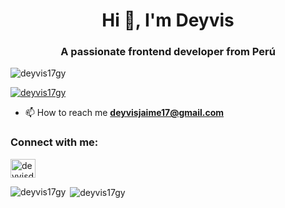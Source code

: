 <h1 align="center">Hi 👋, I'm Deyvis</h1>
<h3 align="center">A passionate frontend developer from Perú</h3>

<p align="left"> <img src="https://komarev.com/ghpvc/?username=deyvis17gy&label=Profile%20views&color=0e75b6&style=flat" alt="deyvis17gy" /> </p>

<p align="left"> <a href="https://github.com/ryo-ma/github-profile-trophy"><img src="https://github-profile-trophy.vercel.app/?username=deyvis17gy" alt="deyvis17gy" /></a> </p>

- 📫 How to reach me **deyvisjaime17@gmail.com**

<h3 align="left">Connect with me:</h3>
<p align="left">
<a href="https://linkedin.com/in/deyvisdev/" target="blank"><img align="center" src="https://raw.githubusercontent.com/rahuldkjain/github-profile-readme-generator/master/src/images/icons/Social/linked-in-alt.svg" alt="deyvisdev/" height="30" width="40" /></a>
</p>

<p><img align="left" src="https://github-readme-stats.vercel.app/api/top-langs?username=deyvis17gy&show_icons=true&locale=en&layout=compact" alt="deyvis17gy" /></p>

<p>&nbsp;<img align="center" src="https://github-readme-stats.vercel.app/api?username=deyvis17gy&show_icons=true&locale=en" alt="deyvis17gy" /></p>

